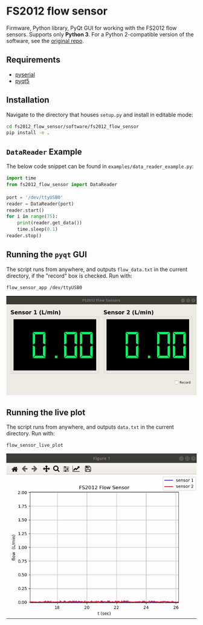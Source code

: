# FS2012 flow sensor  

Firmware, Python library, PyQt GUI for working with the FS2012 flow sensors. Supports only **Python 3**. For a Python 2-compatible version of the software, see the [original repo](https://github.com/willdickson/fs2012_flow_sensor). 

## Requirements

* [pyserial](https://pythonhosted.org/pyserial/)
* [pyqt5](https://pypi.org/project/PyQt5/)


## Installation

Navigate to the directory that houses `setup.py` and install in editable mode:
```bash
cd fs2012_flow_sensor/software/fs2012_flow_sensor
pip install -e .
```

## `DataReader` Example

The below code snippet can be found in `examples/data_reader_example.py`:

```python
import time
from fs2012_flow_sensor import DataReader

port = '/dev/ttyUSB0'
reader = DataReader(port)
reader.start()
for i in range(75):
    print(reader.get_data())
    time.sleep(0.1)
reader.stop()
```

## Running the `pyqt` GUI 
The script runs from anywhere, and outputs `flow_data.txt` in the current directory, if the "record" box is checked. Run with:

```bash
flow_sensor_app /dev/ttyUSB0
```

![app_demo](docs/flow_sensor_app.gif)

## Running the live plot
The script runs from anywhere, and outputs `data.txt` in the current directory. Run with:
```bash
flow_sensor_live_plot
```

![live_plot_demo](docs/flow_sensor_live_plot.gif)